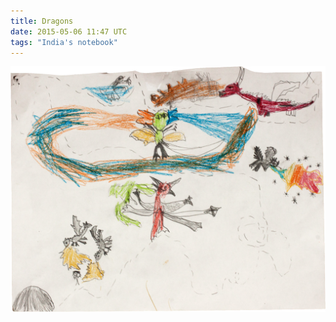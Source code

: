 ```yaml
---
title: Dragons
date: 2015-05-06 11:47 UTC
tags: "India's notebook"
---
```


![Dragons](/images/posts/2015-05-06-dragons.jpg)
